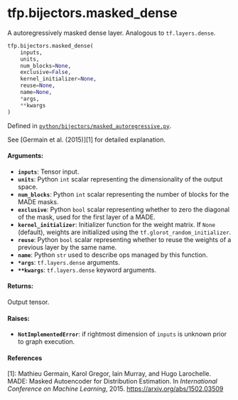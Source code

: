 <div itemscope itemtype="http://developers.google.com/ReferenceObject">
<meta itemprop="name" content="tfp.bijectors.masked_dense" />
<meta itemprop="path" content="Stable" />
</div>

# tfp.bijectors.masked_dense

A autoregressively masked dense layer. Analogous to `tf.layers.dense`.

``` python
tfp.bijectors.masked_dense(
    inputs,
    units,
    num_blocks=None,
    exclusive=False,
    kernel_initializer=None,
    reuse=None,
    name=None,
    *args,
    **kwargs
)
```



Defined in [`python/bijectors/masked_autoregressive.py`](https://github.com/tensorflow/probability/tree/master/tensorflow_probability/python/bijectors/masked_autoregressive.py).

<!-- Placeholder for "Used in" -->

See [Germain et al. (2015)][1] for detailed explanation.

#### Arguments:

* <b>`inputs`</b>: Tensor input.
* <b>`units`</b>: Python `int` scalar representing the dimensionality of the output
  space.
* <b>`num_blocks`</b>: Python `int` scalar representing the number of blocks for the
  MADE masks.
* <b>`exclusive`</b>: Python `bool` scalar representing whether to zero the diagonal of
  the mask, used for the first layer of a MADE.
* <b>`kernel_initializer`</b>: Initializer function for the weight matrix.
  If `None` (default), weights are initialized using the
  `tf.glorot_random_initializer`.
* <b>`reuse`</b>: Python `bool` scalar representing whether to reuse the weights of a
  previous layer by the same name.
* <b>`name`</b>: Python `str` used to describe ops managed by this function.
* <b>`*args`</b>: `tf.layers.dense` arguments.
* <b>`**kwargs`</b>: `tf.layers.dense` keyword arguments.


#### Returns:
Output tensor.



#### Raises:

* <b>`NotImplementedError`</b>: if rightmost dimension of `inputs` is unknown prior to
  graph execution.

#### References

[1]: Mathieu Germain, Karol Gregor, Iain Murray, and Hugo Larochelle. MADE:
     Masked Autoencoder for Distribution Estimation. In _International
     Conference on Machine Learning_, 2015. https://arxiv.org/abs/1502.03509